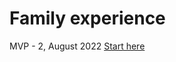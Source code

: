 # Family experience

MVP - 2, August 2022 [Start here](https://fh-family-experience-prototyp.herokuapp.com/mvp-2/home)
 